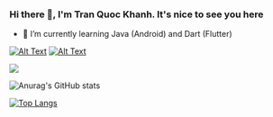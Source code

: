 ### Hi there 👋, I'm Tran Quoc Khanh. It's nice to see you here

- 🌱 I’m currently learning Java (Android) and Dart (Flutter) 

[![Alt Text](https://camo.githubusercontent.com/93ca47e21e17f622a41d26d599e008e4c30b8a322186f18019bc43d54f57b0c9/68747470733a2f2f696d672e736869656c64732e696f2f62616467652f2d4c696e6b6564496e2d3065373661383f7374796c653d666c61742d737175617265266c6f676f3d4c696e6b6564696e266c6f676f436f6c6f723d7768697465)](https://www.linkedin.com/in/tran-quoc-khanh-683ab8216)  [![Alt Text](https://camo.githubusercontent.com/a1a208d19f51acbf71cfea4fa3612f225ef7c6cbd532a5a0bb2000ae5bcf022d/68747470733a2f2f696d672e736869656c64732e696f2f62616467652f2d46616365626f6f6b2d3030383863633f7374796c653d666c61742d737175617265266c6f676f3d46616365626f6f6b266c6f676f436f6c6f723d7768697465)](https://www.facebook.com/sb.khanh.948)

![](https://komarev.com/ghpvc/?username=KSB-tqk&label=Visitors)

![Anurag's GitHub stats](https://github-readme-stats.vercel.app/api?username=KSB-tqk&show_icons=true&theme=gotham)

[![Top Langs](https://github-readme-stats.vercel.app/api/top-langs/?username=KSB-tqk&layout=compact&theme=gotham)](https://github.com/anuraghazra/github-readme-stats)


